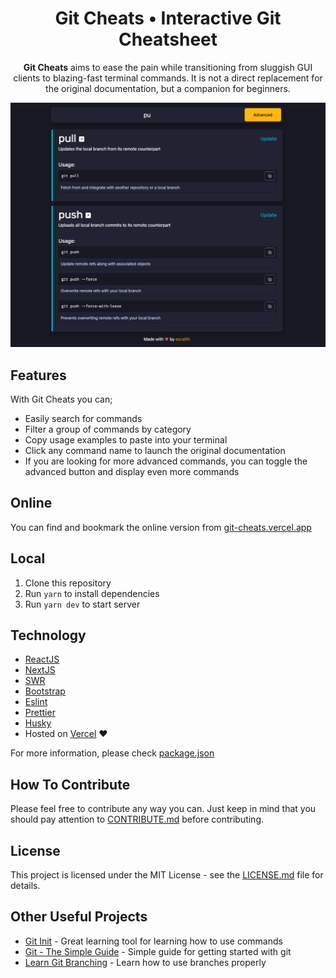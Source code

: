 <p align="center">
	<h1 align="center">Git Cheats • Interactive Git Cheatsheet</h1>
</p>
<p align="center">
<b>Git Cheats</b> aims to ease the pain while transitioning from sluggish GUI clients to blazing-fast terminal commands. It is not a direct replacement for the original documentation, but a companion for beginners.
</p>

<p align="center">
    <img src=".github/splash.png">
</p>

## Features
With Git Cheats you can;
- Easily search for commands
- Filter a group of commands by category
- Copy usage examples to paste into your terminal
- Click any command name to launch the original documentation
- If you are looking for more advanced commands, you can toggle the advanced button and display even more commands


## Online

You can find and bookmark the online version from [git-cheats.vercel.app](https://git-cheats.vercel.app)

## Local

1. Clone this repository
2. Run `yarn` to install dependencies
3. Run `yarn dev` to start server

## Technology

-   [ReactJS](https://reactjs.org/)
-   [NextJS](https://nextjs.org/)
-   [SWR](https://swr.vercel.app/)
-   [Bootstrap](https://getbootstrap.com/)
-   [Eslint](https://eslint.org/)
-   [Prettier](https://prettier.io/)
-   [Husky](https://typicode.github.io/husky/)
-   Hosted on [Vercel](https://vercel.com/) &hearts;

For more information, please check [package.json](package.json)

## How To Contribute

Please feel free to contribute any way you can. Just keep in mind that you should pay attention to [CONTRIBUTE.md](.github/CONTRIBUTING.md) before contributing.

## License

This project is licensed under the MIT License - see the [LICENSE.md](LICENSE.md) file for details.

## Other Useful Projects

-   [Git Init](https://pel-daniel.github.io/git-init) - Great learning tool for learning how to use commands
-   [Git - The Simple Guide](https://rogerdudler.github.io/git-guide) - Simple guide for getting started with git
-   [Learn Git Branching](https://learngitbranching.js.org) - Learn how to use branches properly
